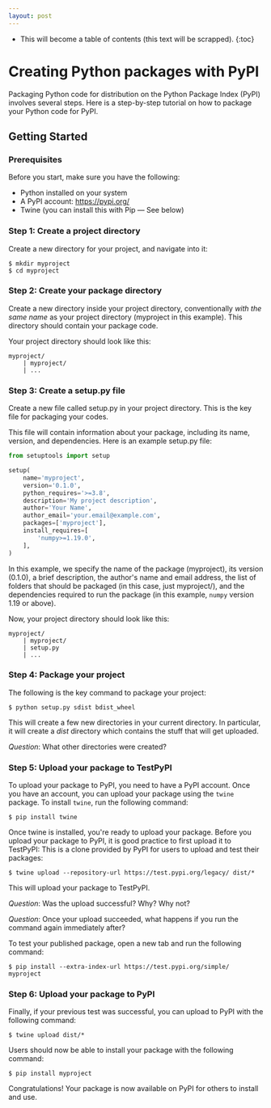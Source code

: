 ```yaml
---
layout: post
---
```


* This will become a table of contents (this text will be scrapped).
{:toc}

# Creating Python packages with PyPI

Packaging Python code for distribution on the Python Package Index (PyPI) involves several steps. Here is a step-by-step tutorial on how to package your Python code for PyPI.

## Getting Started

### Prerequisites
Before you start, make sure you have the following:

- Python installed on your system
- A PyPI account: https://pypi.org/
- Twine (you can install this with Pip &mdash; See below)

### Step 1: Create a project directory
Create a new directory for your project, and navigate into it:

```
$ mkdir myproject
$ cd myproject
```

### Step 2: Create your package directory
Create a new directory inside your project directory, conventionally *with the same name* as your project directory (myproject in this example). This directory should contain your package code.

Your project directory should look like this:
```
myproject/
    | myproject/
    | ...
```

### Step 3: Create a setup.py file
Create a new file called setup.py in your project directory. 
This is the key file for packaging your codes.


This file will contain information about your package, including its name, version, and dependencies. Here is an example setup.py file:

```python
from setuptools import setup

setup(
    name='myproject',
    version='0.1.0',
    python_requires='>=3.8',
    description='My project description',
    author='Your Name',
    author_email='your.email@example.com',
    packages=['myproject'],
    install_requires=[
        'numpy>=1.19.0',
    ],
)

```

In this example, we specify the name of the package (myproject), its version (0.1.0), a brief description, the author's name and email address, the list of folders that should be packaged (in this case, just myproject/), and the dependencies required to run the package (in this example, `numpy` version 1.19 or above).

Now, your project directory should look like this:
```
myproject/
    | myproject/
    | setup.py
    | ...
```

### Step 4: Package your project

The following is the key command to package your project:

```
$ python setup.py sdist bdist_wheel
```
This will create a few new directories in your current directory. In particular, it will create a *dist* directory which contains the stuff that will get uploaded. 

*Question*: What other directories were created?

### Step 5: Upload your package to TestPyPI
To upload your package to PyPI, you need to have a PyPI account. Once you have an account, you can upload your package using the `twine` package. To install `twine`, run the following command:

```
$ pip install twine
```
Once twine is installed, you're ready to upload your package. Before you upload your package to PyPI, it is good practice to first upload it to TestPyPI: This is a clone provided by PyPI for users to upload and test their packages:

```
$ twine upload --repository-url https://test.pypi.org/legacy/ dist/* 
```
This will upload your package to TestPyPI.

*Question*: Was the upload successful? Why? Why not?

*Question*: Once your upload succeeded, what happens if you run the command again immediately after?

To test your published package, open a new tab and run the following command:

```
$ pip install --extra-index-url https://test.pypi.org/simple/ myproject
```

### Step 6: Upload your package to PyPI

Finally, if your previous test was successful, you can upload to PyPI with the following command:
```
$ twine upload dist/*
```

Users should now be able to install your package with the following command:

```
$ pip install myproject
```

Congratulations! Your package is now available on PyPI for others to install and use.
